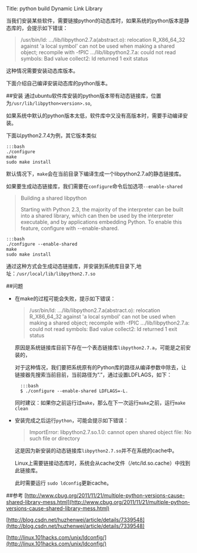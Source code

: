 Title: python build Dynamic Link Library

当我们安装某些软件，需要链接python的动态库时，如果系统的python版本是静态库的，会提示如下错误：

>/usr/bin/ld: .../lib/libpython2.7.a(abstract.o): relocation R_X86_64_32 against 'a local symbol' can not be used when making a shared object; recompile with -fPIC
>.../lib/libpython2.7.a: could not read symbols: Bad value
>collect2: ld returned 1 exit status

这种情况需要安装动态库版本。

下面介绍自己编译安装动态库的python版本。

##安装
通过ubuntu软件库安装的python版本带有动态链接库，位置为`/usr/lib/libpython<version>.so`,

如果系统中默认的python版本太低，软件库中又没有高版本时，需要手动编译安装。

下面以python2.7.4为例，其它版本类似

    :::bash
    ./configure
    make
    sudo make install

默认情况下，`make`会在当前目录下编译生成一个libpython2.7.a的静态链接库。

如果要生成动态链接库，我们需要在`configure`命令后加选项`--enable-shared`

>Building a shared libpython
>
>Starting with Python 2.3, the majority of the interpreter can be built
>into a shared library, which can then be used by the interpreter
>executable, and by applications embedding Python. To enable this feature,
>configure with --enable-shared.


    :::bash
    ./configure --enable-shared
    make
    sudo make install

通过这种方式会生成动态链接库，并安装到系统库目录下,地址：`/usr/local/lib/libpython2.7.so`

##问题

* 在make的过程可能会失败，提示如下错误：

    >/usr/bin/ld: .../lib/libpython2.7.a(abstract.o): relocation R_X86_64_32 against 'a local symbol' can not be used when making a shared object; recompile with -fPIC
    >.../lib/libpython2.7.a: could not read symbols: Bad value
    >collect2: ld returned 1 exit status

    原因是系统链接库目前下存在一个表态链接库`libpython2.7.a`，可能是之前安装的，

    对于这种情况，我们要把系统原有的Python库的路径从编译参数中除去，让链接器先搜索当前目前，当前路径为”.”，通过设置LDFLAGS，如下：

        :::bash
        $ ./configure --enable-shared LDFLAGS=-L.

    同时建议：如果你之前运行过`make`，那么在下一次运行`make`之前，运行`make clean`

* 安装完成之后运行`python`，可能会提示如下错误：

    >ImportError: libpython2.7.so.1.0: cannot open shared object file: No such file or directory

    这是因为新安装的动态链接库`libpython2.7.so`并不在系统的cache中。

    Linux上需要链接动态库时，系统会从cache文件（/etc/ld.so.cache）中找到此链接库。

    此时需要运行 `sudo ldconfig`更新cache。

##参考
[http://www.cbug.org/2011/11/21/multiple-python-versions-cause-shared-library-mess.html](http://www.cbug.org/2011/11/21/multiple-python-versions-cause-shared-library-mess.html)

[http://blog.csdn.net/huzhenwei/article/details/7339548](http://blog.csdn.net/huzhenwei/article/details/7339548)

[http://linux.101hacks.com/unix/ldconfig/](http://linux.101hacks.com/unix/ldconfig/)
